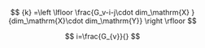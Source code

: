 $$
{k} =\left \lfloor \frac{G_v-i-j\cdot  dim_\mathrm{X}  }{dim_\mathrm{X}\cdot dim_\mathrm{Y}}  \right \rfloor 
$$


$$
i=\frac{G_{v}}{}
$$